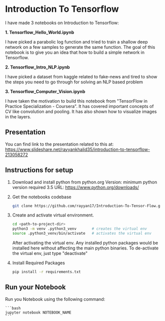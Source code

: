 # Introduction To Tensorflow

I have made 3 notebooks on Introduction to Tensorflow:


**1. Tensorflow_Hello_World.ipynb**

I have picked a parabolic log function and tried to train a shallow deep network on a few samples to generate the same function. The goal of this notebook is to give you an idea that how to build a simple network in Tensorflow.



**2. Tensorflow_Intro_NLP.ipynb**

I have picked a dataset from kaggle related to fake-news and tired to show the steps you need to go through for solving an NLP based problem


**3. Tensorflow_Computer_Vision.ipynb**

I have taken the motivation to build this notebook from "TensorFlow in Practice Specialization - Coursera". It has covered important concepts of CV like convolution and pooling. It has also shown how to visualize images in the layers.


## Presentation 

You can find link to the presentation related to this at:
https://www.slideshare.net/rayyankhalid35/introduction-to-tensorflow-213058272


## Instructions for setup

1. Download and install python from python.org
    Version: minimum python version required 3.5
    URL: https://www.python.org/downloads/


2. Get the notebooks codebase

    ```bash
    git clone https://github.com/rayyan17/Introduction-To-Tensor-Flow.git <path-to-project-dir>
    ```

3. Create and activate virtual environment.

    ```bash
    cd <path-to-project-dir>
    python3 -m venv .python3_venv       # creates the virtual env
    source .python3_venv/bin/activate   # activates the virtual env
    ```
    After activating the virtual env. Any installed python packages would be installed here without affecting the main python binaries.
    To de-activate the virtual env, just type "deactivate"

4. Install Required Packages
    
    ```bash
    pip install -r requirements.txt
    ```

## Run your Notebook
Run you Notebook using the following command:

    ```bash
    jupyter notebook NOTEBOOK_NAME
    ```
